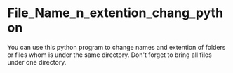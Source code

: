 # File_Name_n_extention_chang_python
You can use this python program to change names and extention of folders or files whom is under the same directory. Don't forget to bring all files under one directory.
